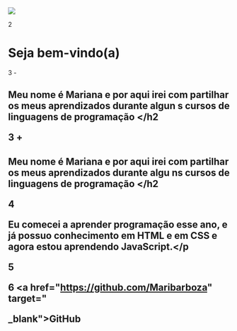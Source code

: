 <img src="https://encrypted -tbn0.gstatic.com/images?q=tbn: ANd9GcS@LqTckzNQpxh1Xr95MphLZrQZwhr9kj0ShA&usqp= CAU">

2 <h1>Seja bem-vindo(a)</h1>

3 -<h2> Meu nome é Mariana e por aqui irei com partilhar os meus aprendizados durante algun s cursos de linguagens de programação </h2

3 +<h2>Meu nome é Mariana e por aqui irei com partilhar os meus aprendizados durante algu ns cursos de linguagens de programação </h2

4 <p>Eu comecei a aprender programação esse ano, e já possuo conhecimento em HTML e em CSS e agora estou aprendendo JavaScript.</p

5 <p> </p>

6 <a href="https://github.com/Maribarboza" target="

_blank">GitHub</a>